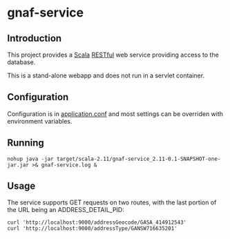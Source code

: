 # gnaf-service
## Introduction
This project provides a [Scala](http://scala-lang.org/) [RESTful](https://en.wikipedia.org/wiki/Representational_state_transfer) web service providing access to the database.

This is a stand-alone webapp and does not run in a servlet container.

## Configuration

Configuration is in [application.conf](src/main/resources/application.conf) and most settings can be overriden with environment variables.

## Running

    nohup java -jar target/scala-2.11/gnaf-service_2.11-0.1-SNAPSHOT-one-jar.jar >& gnaf-service.log &

## Usage
The service supports GET requests on two routes, with the last portion of the URL being an ADDRESS_DETAIL_PID:

	curl 'http://localhost:9000/addressGeocode/GASA_414912543'
	curl 'http://localhost:9000/addressType/GANSW716635201'